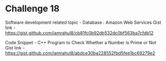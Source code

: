 # Challenge 18

Software development related topic  - Database :  Amazon Web Services
Gist link - <https://gist.github.com/iamrahul8/cb81fc0b92db532dc0bf563ba7cfdb12>

Code Snippet - C++ Program to Check Whether a Number is Prime or Not
Gist link - <https://gist.github.com/iamrahul8/abdce30ba228552fbd5fee1bc69279e2>